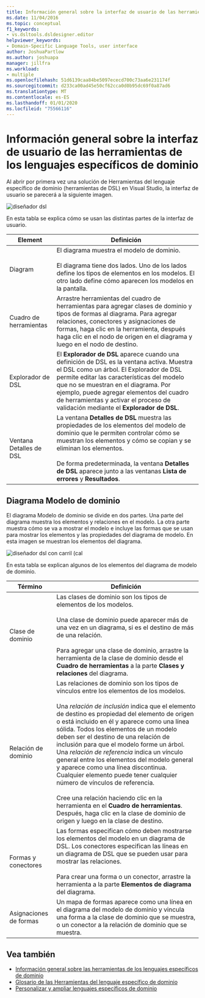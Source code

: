 ```yaml
---
title: Información general sobre la interfaz de usuario de las herramientas de los lenguajes específicos de dominio
ms.date: 11/04/2016
ms.topic: conceptual
f1_keywords:
- vs.dsltools.dsldesigner.editor
helpviewer_keywords:
- Domain-Specific Language Tools, user interface
author: JoshuaPartlow
ms.author: joshuapa
manager: jillfra
ms.workload:
- multiple
ms.openlocfilehash: 51d6139caa84be5097ececd700c73aa6e231174f
ms.sourcegitcommit: d233ca00ad45e50cf62cca0d0b95dc69f0a87ad6
ms.translationtype: MT
ms.contentlocale: es-ES
ms.lasthandoff: 01/01/2020
ms.locfileid: "75566116"
---
```

# <a name="overview-of-the-domain-specific-language-tools-user-interface"></a>Información general sobre la interfaz de usuario de las herramientas de los lenguajes específicos de dominio
Al abrir por primera vez una solución de Herramientas del lenguaje específico de dominio (herramientas de DSL) en Visual Studio, la interfaz de usuario se parecerá a la siguiente imagen.

 ![diseñador dsl](../modeling/media/dsl_designer.png)

 En esta tabla se explica cómo se usan las distintas partes de la interfaz de usuario.

|**Element**|**Definición**|
|-|-|
|Diagram|El diagrama muestra el modelo de dominio.<br /><br /> El diagrama tiene dos lados. Uno de los lados define los tipos de elementos en los modelos. El otro lado define cómo aparecen los modelos en la pantalla.|
|Cuadro de herramientas|Arrastre herramientas del cuadro de herramientas para agregar clases de dominio y tipos de formas al diagrama. Para agregar relaciones, conectores y asignaciones de formas, haga clic en la herramienta, después haga clic en el nodo de origen en el diagrama y luego en el nodo de destino.|
|Explorador de DSL|El **Explorador de DSL** aparece cuando una definición de DSL es la ventana activa. Muestra el DSL como un árbol. El Explorador de DSL permite editar las características del modelo que no se muestran en el diagrama. Por ejemplo, puede agregar elementos del cuadro de herramientas y activar el proceso de validación mediante el **Explorador de DSL**.|
|Ventana Detalles de DSL|La ventana **Detalles de DSL** muestra las propiedades de los elementos del modelo de dominio que le permiten controlar cómo se muestran los elementos y cómo se copian y se eliminan los elementos.<br /><br /> De forma predeterminada, la ventana **Detalles de DSL** aparece junto a las ventanas **Lista de errores** y **Resultados**.|

## <a name="the-domain-model-diagram"></a>Diagrama Modelo de dominio
 El diagrama Modelo de dominio se divide en dos partes. Una parte del diagrama muestra los elementos y relaciones en el modelo. La otra parte muestra cómo se va a mostrar el modelo e incluye las formas que se usan para mostrar los elementos y las propiedades del diagrama de modelo. En esta imagen se muestran los elementos del diagrama.

 ![diseñador dsl con carril (cal](../modeling/media/dsl_desinger.png)

 En esta tabla se explican algunos de los elementos del diagrama de modelo de dominio.

|**Término**|**Definición**|
|-|-|
|Clase de dominio|Las clases de dominio son los tipos de elementos de los modelos.<br /><br /> Una clase de dominio puede aparecer más de una vez en un diagrama, si es el destino de más de una relación.<br /><br /> Para agregar una clase de dominio, arrastre la herramienta de la clase de dominio desde el **Cuadro de herramientas** a la parte **Clases y relaciones** del diagrama.|
|Relación de dominio|Las relaciones de dominio son los tipos de vínculos entre los elementos de los modelos.<br /><br /> Una *relación de inclusión* indica que el elemento de destino es propiedad del elemento de origen o está incluido en él y aparece como una línea sólida. Todos los elementos de un modelo deben ser el destino de una relación de inclusión para que el modelo forme un árbol. Una *relación de referencia* indica un vínculo general entre los elementos del modelo general y aparece como una línea discontinua. Cualquier elemento puede tener cualquier número de vínculos de referencia.<br /><br /> Cree una relación haciendo clic en la herramienta en el **Cuadro de herramientas**. Después, haga clic en la clase de dominio de origen y luego en la clase de destino.|
|Formas y conectores|Las formas especifican cómo deben mostrarse los elementos del modelo en un diagrama de DSL. Los conectores especifican las líneas en un diagrama de DSL que se pueden usar para mostrar las relaciones.<br /><br /> Para crear una forma o un conector, arrastre la herramienta a la parte **Elementos de diagrama** del diagrama.|
|Asignaciones de formas|Un mapa de formas aparece como una línea en el diagrama del modelo de dominio y vincula una forma a la clase de dominio que se muestra, o un conector a la relación de dominio que se muestra.|

## <a name="see-also"></a>Vea también

- [Información general sobre las herramientas de los lenguajes específicos de dominio](../modeling/overview-of-domain-specific-language-tools.md)
- [Glosario de las Herramientas del lenguaje específico de dominio](https://msdn.microsoft.com/ca5e84cb-a315-465c-be24-76aa3df276aa)
- [Personalizar y ampliar lenguajes específicos de dominio](../modeling/customizing-and-extending-a-domain-specific-language.md)
